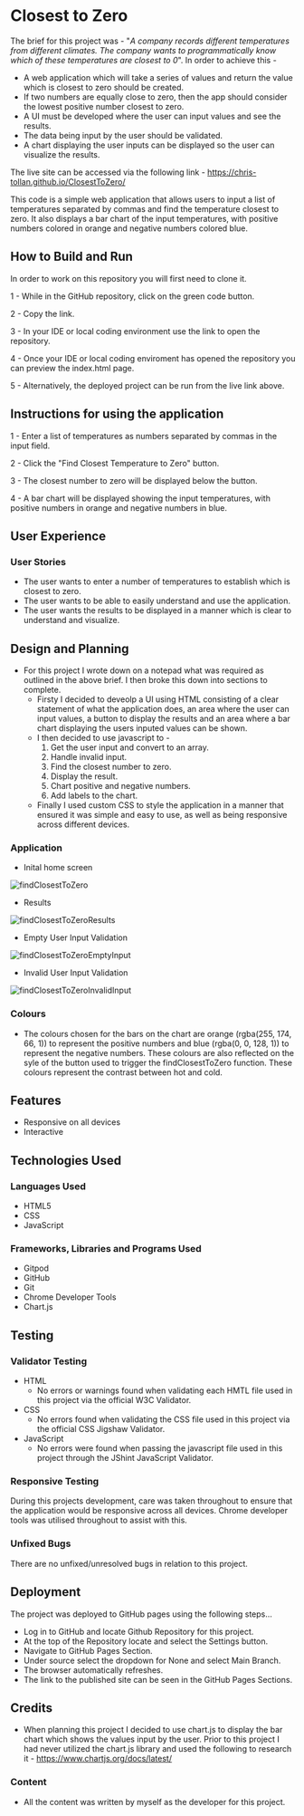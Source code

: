 # Closest to Zero

The brief for this project was - "<i>A company records different temperatures from different climates. The company wants to programmatically know which of these temperatures are closest to 0</i>". In order to achieve this -
- A web application which will take a series of values and return the value which is closest to zero should be created.
- If two numbers are equally close to zero, then the app should consider the lowest positive number closest to zero. 
- A UI must be developed where the user can input values and see the results. 
- The data being input by the user should be validated.
- A chart displaying the user inputs can be displayed so the user can visualize the results.

The live site can be accessed via the following link - https://chris-tollan.github.io/ClosestToZero/

This code is a simple web application that allows users to input a list of temperatures separated by commas and find the temperature closest to zero. It also displays a bar chart of the input temperatures, with positive numbers colored in orange and negative numbers colored blue.

## How to Build and Run

In order to work on this repository you will first need to clone it.

1 - While in the GitHub repository, click on the green code button.

2 - Copy the link.

3 - In your IDE or local coding environment use the link to open the repository. 

4 - Once your IDE or local coding enviroment has opened the repository you can preview the index.html page.

5 - Alternatively, the deployed project can be run from the live link above.

## Instructions for using the application

1 - Enter a list of temperatures as numbers separated by commas in the input field.

2 - Click the "Find Closest Temperature to Zero" button.

3 - The closest number to zero will be displayed below the button.

4 - A bar chart will be displayed showing the input temperatures, with positive numbers in orange and negative numbers in blue.

## User Experience

### User Stories

- The user wants to enter a number of temperatures to establish which is closest to zero.
- The user wants to be able to easily understand and use the application.
- The user wants the results to be displayed in a manner which is clear to understand and visualize.
      
## Design and Planning

- For this project I wrote down on a notepad what was required as outlined in the above brief. I then broke this down into sections to complete. 
    - Firsty I decided to deveolp a UI using HTML consisting of a clear statement of what the application does, an area where the user can input values, a button to display the results and an area where a bar chart displaying the users inputed values can be shown.
    - I then decided to use javascript to - 
        1. Get the user input and convert to an array.
        2. Handle invalid input.
        3. Find the closest number to zero.
        4. Display the result.
        5. Chart positive and negative numbers.
        6. Add labels to the chart.
    - Finally I used custom CSS to style the application in a manner that ensured it was simple and easy to use, as well as being responsive across different devices.

### Application

- Inital home screen
  
![findClosestToZero](https://github.com/Chris-Tollan/ClosestToZero/assets/134441833/5cedf174-2e0c-4e9b-a6fa-d38238ec90ba)


- Results
  
![findClosestToZeroResults](https://github.com/Chris-Tollan/ClosestToZero/assets/134441833/be66521f-c40f-4eba-b6b0-d998f25a16a9)


- Empty User Input Validation
  
![findClosestToZeroEmptyInput](https://github.com/Chris-Tollan/ClosestToZero/assets/134441833/f7924f89-36ed-490c-abf6-9d8a32bdd4c4)


- Invalid User Input Validation
  
![findClosestToZeroInvalidInput](https://github.com/Chris-Tollan/ClosestToZero/assets/134441833/1c6056be-49d6-412f-8833-fba6dc33873b)



### Colours

- The colours chosen for the bars on the chart are orange (rgba(255, 174, 66, 1)) to represent the positive numbers and blue (rgba(0, 0, 128, 1)) to represent the negative numbers. These colours are also reflected on the syle of the button used to trigger the findClosestToZero function. These colours represent the contrast between hot and cold.

## Features

- Responsive on all devices
- Interactive

## Technologies Used

### Languages Used
- HTML5
- CSS
- JavaScript

### Frameworks, Libraries and Programs Used
- Gitpod
- GitHub
- Git
- Chrome Developer Tools
- Chart.js

## Testing 

### Validator Testing

- HTML
    - No errors or warnings found when validating each HMTL file used in this project via the official W3C Validator.
- CSS
    - No errors found when validating the CSS file used in this project via the official CSS Jigshaw Validator.
- JavaScript
    - No errors were found when passing the javascript file used in this project through the JShint JavaScript Validator.
 
### Responsive Testing

During this projects development, care was taken throughout to ensure that the application would be responsive across all devices. Chrome developer tools was utilised throughout to assist with this.

### Unfixed Bugs

There are no unfixed/unresolved bugs in relation to this project.

## Deployment

The project was deployed to GitHub pages using the following steps...
- Log in to GitHub and locate Github Repository for this project.
- At the top of the Repository locate and select the Settings button.
- Navigate to GitHub Pages Section.
- Under source select the dropdown for None and select Main Branch.
- The browser automatically refreshes.
- The link to the published site can be seen in the GitHub Pages Sections.

## Credits 

- When planning this project I decided to use chart.js to display the bar chart which shows the values input by the user. Prior to this project I had never utilized the chart.js library and used the following to research it - https://www.chartjs.org/docs/latest/

### Content 

- All the content was written by myself as the developer for this project.
